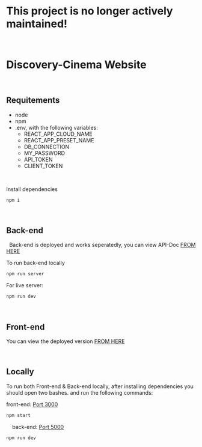This project is no longer actively maintained!
=============================================

&nbsp;
&nbsp;

Discovery-Cinema Website
=========

&nbsp;

Requitements
------------
-   node
-   npm
-   .env, with the following variables:
       -   REACT_APP_CLOUD_NAME
       -   REACT_APP_PRESET_NAME
       -   DB_CONNECTION
       -   MY_PASSWORD
       -   API_TOKEN
       -   CLIENT_TOKEN

&nbsp;

Install dependencies
```sh
npm i
```

&nbsp;
&nbsp;

Back-end
------
&nbsp;
Back-end is deployed and works seperatedly, you can view API-Doc [FROM HERE](https://api-cinema-ticket.herokuapp.com/)

To run back-end locally
```sh
npm run server
```
For live server:
```sh
npm run dev
```
&nbsp;
&nbsp;


Front-end
------

You can view the deployed version  [FROM HERE](https://discovery-cinema.herokuapp.com/tickets)


&nbsp;
&nbsp;


Locally
------
To run both Front-end & Back-end locally, after installing dependencies you should open two bashes.
and run the following commands:

front-end: [Port 3000](http://localhost:3000/)
&nbsp;
```sh
npm start
```
&nbsp;
&nbsp;
back-end: [Port 5000](http://localhost:5000/)
```sh
npm run dev
```
